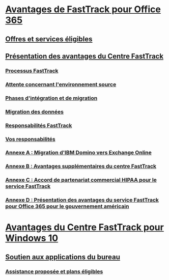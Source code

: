 # [Avantages de FastTrack pour Office 365](O365-fasttrack-benefit-for-office-365.md)
## [Offres et services éligibles](O365-eligible-services-and-plans.md)
## [Présentation des avantages du Centre FastTrack](O365-fasttrack-benefit-overview.md)
### [Processus FastTrack](O365-fasttrack-process.md)
### [Attente concernant l'environnement source](O365-source-environment-expectations.md)
### [Phases d'intégration et de migration](O365-onboarding-and-migration.md)
### [Migration des données](O365-data-migration.md)
### [Responsabilités FastTrack](O365-fasttrack-responsibilities.md)
### [Vos responsabilités](O365-your-responsibilities.md)
### [Annexe A : Migration d'IBM Domino vers Exchange Online](O365-from-ibm-domino-to-exchange-online.md)
### [Annexe B : Avantages supplémentaires du centre FastTrack](O365-fasttrack-additional-benefits.md)
### [Annexe C : Accord de partenariat commercial HIPAA pour le service FastTrack](O365-hipaa-business-associate-agreement.md)
### [Annexe D : Présentation des avantages du service FastTrack pour Office 365 pour le gouvernement américain](US-Gov-appendix-overview.md)
# [Avantages du Centre FastTrack pour Windows 10](Win-10-fasttrack-benefit-for-Windows-10.md)
## [Soutien aux applications du bureau](Win-10-desktop-app-assure.md)
### [Assistance proposée et plans éligibles](Win-10-daa-assistance-offered-and-plans.md)